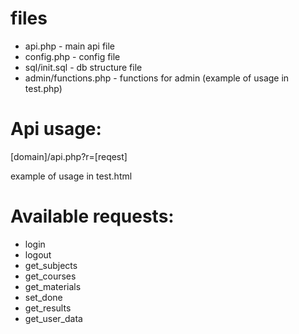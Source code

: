 # files

* api.php - main api file
* config.php - config file
* sql/init.sql - db structure file
* admin/functions.php - functions for admin (example of usage in test.php)

# Api usage:

[domain]/api.php?r=[reqest]

example of usage in test.html

# Available requests:
* login
* logout
* get_subjects
* get_courses
* get_materials
* set_done
* get_results
* get_user_data

